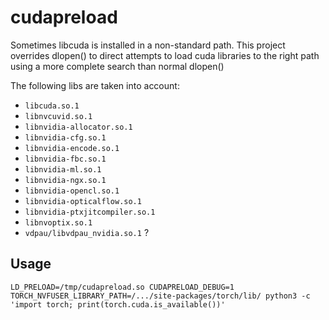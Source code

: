# cudapreload

Sometimes libcuda is installed in a non-standard path. This project overrides dlopen() to direct attempts to load cuda libraries to the right path using a more complete search than normal dlopen()

The following libs are taken into account:

* `libcuda.so.1`
* `libnvcuvid.so.1`
* `libnvidia-allocator.so.1`
* `libnvidia-cfg.so.1`
* `libnvidia-encode.so.1`
* `libnvidia-fbc.so.1`
* `libnvidia-ml.so.1`
* `libnvidia-ngx.so.1`
* `libnvidia-opencl.so.1`
* `libnvidia-opticalflow.so.1`
* `libnvidia-ptxjitcompiler.so.1`
* `libnvoptix.so.1`
* `vdpau/libvdpau_nvidia.so.1` ?

## Usage

	LD_PRELOAD=/tmp/cudapreload.so CUDAPRELOAD_DEBUG=1 TORCH_NVFUSER_LIBRARY_PATH=/.../site-packages/torch/lib/ python3 -c 'import torch; print(torch.cuda.is_available())'


